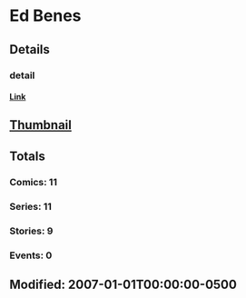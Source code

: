 # Ed  Benes 
## Details
### detail
#### [Link](http://marvel.com/comics/creators/1337/ed_benes?utm_campaign=apiRef&utm_source=225578a89fc76f3d20fbffda5d17a88d)
## [Thumbnail](http://i.annihil.us/u/prod/marvel/i/mg/b/40/image_not_available.jpg)
## Totals
### Comics: 11
### Series: 11
### Stories: 9
### Events: 0
## Modified: 2007-01-01T00:00:00-0500